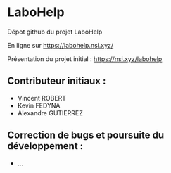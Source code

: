 # LaboHelp

Dépot github du projet LaboHelp

En ligne sur https://labohelp.nsi.xyz/

Présentation du projet initial : https://nsi.xyz/labohelp

## Contributeur initiaux :
- Vincent ROBERT
-  Kevin FEDYNA
- Alexandre GUTIERREZ

## Correction de bugs et poursuite du développement :
- ...
